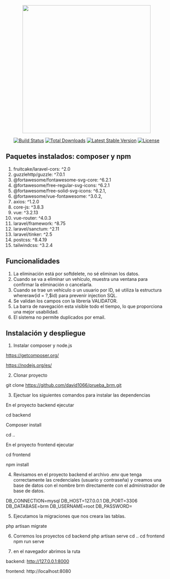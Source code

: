 <p align="center"><a href="https://laravel.com" target="_blank"><img src="https://raw.githubusercontent.com/laravel/art/master/logo-lockup/5%20SVG/2%20CMYK/1%20Full%20Color/laravel-logolockup-cmyk-red.svg" width="400"></a></p>

<p align="center">
<a href="https://travis-ci.org/laravel/framework"><img src="https://travis-ci.org/laravel/framework.svg" alt="Build Status"></a>
<a href="https://packagist.org/packages/laravel/framework"><img src="https://img.shields.io/packagist/dt/laravel/framework" alt="Total Downloads"></a>
<a href="https://packagist.org/packages/laravel/framework"><img src="https://img.shields.io/packagist/v/laravel/framework" alt="Latest Stable Version"></a>
<a href="https://packagist.org/packages/laravel/framework"><img src="https://img.shields.io/packagist/l/laravel/framework" alt="License"></a>
</p>


## Paquetes instalados: composer y npm
1. fruitcake/laravel-cors: ^2.0
2. guzzlehttp/guzzle: ^7.0.1
3. @fortawesome/fontawesome-svg-core: ^6.2.1
4. @fortawesome/free-regular-svg-icons: ^6.2.1
5. @fortawesome/free-solid-svg-icons: ^6.2.1,
6. @fortawesome/vue-fontawesome: ^3.0.2,
7. axios: ^1.2.0
8. core-js: ^3.8.3
9. vue: ^3.2.13
10. vue-router: ^4.0.3
11. laravel/framework: ^8.75
12. laravel/sanctum: ^2.11
13. laravel/tinker: ^2.5
14. postcss: ^8.4.19
15. tailwindcss: ^3.2.4

## Funcionalidades

1. La eliminación está por softdelete, no sé eliminan los datos.
2. Cuando se va a eliminar un vehículo, muestra una ventana para confirmar la eliminación o cancelarla.
3. Cuando se trae un vehículo o un usuario por ID, sé utiliza la estructura whereraw(id = ?,$id) para prevenir injection SQL.
4. Se validan los campos con la librería VALIDATOR.
5. La barra de navegación esta visible todo el tiempo, lo que proporciona una mejor usabilidad.
6. El sistema no permite duplicados por email.

## Instalación y despliegue

1. Instalar composer y node.js

https://getcomposer.org/

https://nodejs.org/es/

2. Clonar proyecto

git clone https://github.com/david1066/prueba_brm.git

3. Ejectuar los siguientes comandos para instalar las dependencias

En el proyecto backend ejecutar

cd backend  

Composer install 

cd ..

En el proyecto frontend ejecutar

cd frontend

npm install

4. Revisamos en el proyecto backend el archivo .env que tenga correctamente las credenciales (usuario y contraseña) y creamos una base de datos con el nombre brm directamente con el administrador de base de datos.

DB_CONNECTION=mysql
DB_HOST=127.0.0.1
DB_PORT=3306
DB_DATABASE=brm
DB_USERNAME=root
DB_PASSWORD=

5. Ejecutamos la migraciones que nos creara las tablas.

php artisan migrate

6. Corremos los proyectos
cd backend
php artisan serve
cd ..
cd frontend
npm run serve

7. en el navegador abrimos la ruta

backend: http://127.0.0.1:8000

frontend: http://localhost:8080